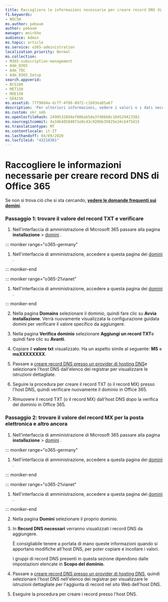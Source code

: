```yaml
---
title: Raccogliere le informazioni necessarie per creare record DNS di Office 365
f1.keywords:
- NOCSH
ms.author: pebaum
author: pebaum
manager: mnirkhe
audience: Admin
ms.topic: article
ms.service: o365-administration
localization_priority: Normal
ms.collection:
- M365-subscription-management
- Adm_O365
- Adm_TOC
- Adm_O365_Setup
search.appverid:
- BCS160
- MET150
- MOE150
- GEA150
ms.assetid: 77f90d4a-dc7f-4f09-8972-c1b03ea85a67
description: 'Per ulteriori informazioni, vedere i valori o i dati necessari per la creazione di record DNS per Office 365. '
ms.custom: okr_smb
ms.openlocfilehash: 2490532894ef00bab5de3f406b0c104529423382
ms.sourcegitcommit: 4a34b48584071e0c43c920bb35025e34cb4f5d15
ms.translationtype: MT
ms.contentlocale: it-IT
ms.lasthandoff: 04/09/2020
ms.locfileid: "43210381"
---
```

# <a name="gather-the-information-you-need-to-create-office-365-dns-records"></a>Raccogliere le informazioni necessarie per creare record DNS di Office 365

 Se non si trova ciò che si sta cercando, **[vedere le domande frequenti sui domini](../setup/domains-faq.md)**. 
  
### <a name="step-1-find-the-txt-record-value-and-verify"></a>Passaggio 1: trovare il valore del record TXT e verificare

1. Nell'interfaccia di amministrazione di Microsoft 365 passare alla pagina **installazione** \> <a href="https://go.microsoft.com/fwlink/p/?linkid=834818" target="_blank">domini</a> .

::: moniker range="o365-germany"

1. Nell'interfaccia di amministrazione, accedere a questa pagina dei <a href="https://go.microsoft.com/fwlink/p/?linkid=854615" target="_blank">domini</a> .

::: moniker-end

::: moniker range="o365-21vianet"

1. Nell'interfaccia di amministrazione, accedere a questa pagina dei <a href="https://go.microsoft.com/fwlink/p/?linkid=2007048" target="_blank">domini</a> .

::: moniker-end
    
2. Nella pagina **Domains** selezionare il dominio, quindi fare clic su **Avvia installazione**. Verrà nuovamente visualizzata la configurazione guidata domini per verificare il valore specifico da aggiungere.
    
3. Nella pagina **Verifica dominio** selezionare **Aggiungi un record TXT**e quindi fare clic su **Avanti**.
    
4. Copiare il **valore txt** visualizzato. Ha un aspetto simile al seguente: **MS = msXXXXXXXX**. 
    
5. Passare a [creare record DNS presso un provider di hosting DNS](create-dns-records-at-any-dns-hosting-provider.md)e selezionare l'host DNS dall'elenco dei registrar per visualizzare le istruzioni dettagliate.
    
6. Seguire la procedura per creare il record TXT (o il record MX) presso l'host DNS, quindi verificare nuovamente il dominio in Office 365.

7. Rimuovere il record TXT (o il record MX) dall'host DNS dopo la verifica del dominio in Office 365.
    
### <a name="step-2-find-the-mx-record-value-for-email-and-more"></a>Passaggio 2: trovare il valore del record MX per la posta elettronica e altro ancora

1. Nell'interfaccia di amministrazione di Microsoft 365 passare alla pagina **installazione** \> <a href="https://go.microsoft.com/fwlink/p/?linkid=834818" target="_blank">domini</a> .
    
::: moniker range="o365-germany"

1. Nell'interfaccia di amministrazione, accedere a questa pagina dei <a href="https://go.microsoft.com/fwlink/p/?linkid=854615" target="_blank">domini</a> .

::: moniker-end

::: moniker range="o365-21vianet"

1. Nell'interfaccia di amministrazione, accedere a questa pagina dei <a href="https://go.microsoft.com/fwlink/p/?linkid=2007048" target="_blank">domini</a> .

::: moniker-end
    
2. Nella pagina **Domini** selezionare il proprio dominio. 
    
3. In **Record DNS necessari** verranno visualizzati i record DNS da aggiungere.
    
    È consigliabile tenere a portata di mano queste informazioni quando si apportano modifiche all'host DNS, per poter copiare e incollare i valori.
    
    I gruppi di record DNS presenti in questa sezione dipendono dalle impostazioni elencate in **Scopo del dominio**.
    
4. Passare a [creare record DNS presso un provider di hosting DNS](create-dns-records-at-any-dns-hosting-provider.md), quindi selezionare l'host DNS nell'elenco dei registrar per visualizzare le istruzioni dettagliate per l'aggiunta di record nel sito Web dell'host DNS.
    
5. Eseguire la procedura per creare i record presso l'host DNS.
